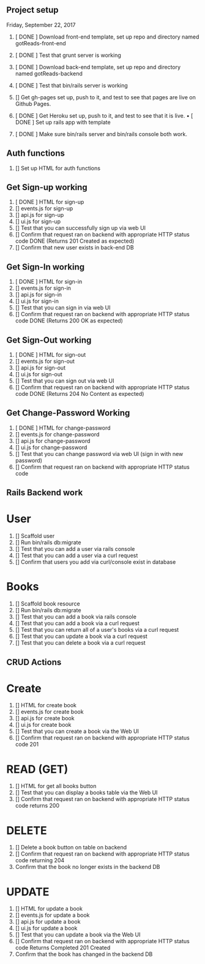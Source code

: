 ## Project setup

Friday, September 22, 2017

1. [ DONE ] Download front-end template, set up repo and directory named gotReads-front-end

2. [ DONE ] Test that grunt server is working

3. [ DONE ] Download back-end template, set up repo and directory named gotReads-backend

4. [ DONE ] Test that bin/rails server is working

5. [] Get gh-pages set up, push to it, and test to see that pages are live on Github Pages.

6. [ DONE ] Get Heroku set up, push to it, and test to see that it is live.
  • [ DONE ] Set up rails app with template

7. [ DONE ] Make sure bin/rails server and bin/rails console both work.

## Auth functions

1. [] Set up HTML for auth functions

## Get Sign-up working

1. [ DONE ] HTML for sign-up
2. [] events.js for sign-up
3. [] api.js for sign-up
4. [] ui.js for sign-up
5. [] Test that you can successfully sign up via web UI
6. [] Confirm that request ran on backend with appropriate HTTP status code DONE (Returns 201 Created as expected)
7. [] Confirm that new user exists in back-end DB

## Get Sign-In working

1. [ DONE ] HTML for sign-in
2. [] events.js for sign-in
3. [] api.js for sign-in
4. [] ui.js for sign-in
5. [] Test that you can sign in via web UI
6. [] Confirm that request ran on backend with appropriate HTTP status code DONE (Returns 200 OK as expected)

## Get Sign-Out working

1. [ DONE ] HTML for sign-out
2. [] events.js for sign-out
3. [] api.js for sign-out
4. [] ui.js for sign-out
5. [] Test that you can sign out via web UI
6. [] Confirm that request ran on backend with appropriate HTTP status code DONE (Returns 204 No Content as expected)

## Get Change-Password Working

1. [ DONE ] HTML for change-password
2. [] events.js for change-password
3. [] api.js for change-password
4. [] ui.js for change-password
5. [] Test that you can change password via web UI (sign in with new password)
6. [] Confirm that request ran on backend with appropriate HTTP status code

## Rails Backend work

# User

1. [] Scaffold user
2. [] Run bin/rails db:migrate
3. [] Test that you can add a user via rails console
4. [] Test that you can add a user via a curl request
5. [] Confirm that users you add via curl/console exist in database

# Books

1. [] Scaffold book resource
2. [] Run bin/rails db:migrate
3. [] Test that you can add a book via rails console
4. [] Test that you can add a book via a curl request
5. [] Test that you can return all of a user's books via a curl request
6. [] Test that you can update a book via a curl request
7. [] Test that you can delete a book via a curl request

## CRUD Actions

# Create

1. [] HTML for create book
2. [] events.js for create book
3. [] api.js for create book
4. [] ui.js for create book
5. [] Test that you can create a book via the Web UI
6. [] Confirm that request ran on backend with appropriate HTTP status code 201

# READ (GET)

1. [] HTML for get all books button
2. [] Test that you can display a books table via the Web UI
3. [] Confirm that request ran on backend with appropriate HTTP status code returns 200

# DELETE

1. [] Delete a book button on table on backend
2. [] Confirm that request ran on backend with appropriate HTTP status code returning 204
3. Confirm that the book no longer exists in the backend DB

# UPDATE

1. [] HTML for update a book
2. [] events.js for update a book
3. [] api.js for update a book
4. [] ui.js for update a book
5. [] Test that you can update a book via the Web UI
6. [] Confirm that request ran on backend with appropriate HTTP status code Returns Completed 201 Created
7. Confirm that the book has changed in the backend DB
